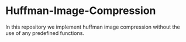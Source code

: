 # Huffman-Image-Compression
In this repository we implement huffman image compression without the use of any predefined functions.
